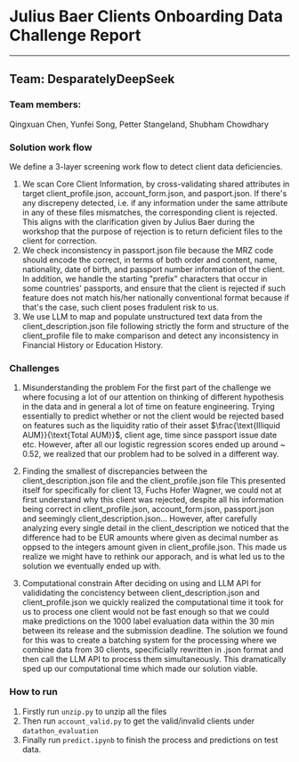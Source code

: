 # Julius Baer Clients Onboarding Data Challenge Report
____

## Team: DesparatelyDeepSeek

### Team members:

Qingxuan Chen, Yunfei Song, Petter Stangeland, Shubham Chowdhary

### Solution work flow

We define a 3-layer screening work flow to detect client data deficiencies.
1. We scan Core Client Information, by cross-validating shared attributes in target client_profile.json, account_form.json, and pasport.json. If there's any discrepeny detected, i.e. if any information under the same attribute in any of these files mismatches, the corresponding client is rejected. This aligns with the clarification given by Julius Baer during the workshop that the purpose of rejection is to return deficient files to the client for correction.
2. We check inconsistency in passport.json file because the MRZ code should encode the correct, in terms of both order and content, name, nationality, date of birth, and passport number information of the client. In addition, we handle the starting "prefix" characters that occur in some countries' passports, and ensure that the client is rejected if such feature does not match his/her nationally conventional format because if that's the case, such client poses fradulent risk to us.
3. We use LLM to map and populate unstructured text data from the client_description.json file following strictly the form and structure of the client_profile file to make comparison and detect any inconsistency in Financial History or Education History.


### Challenges

1. Misunderstanding the problem
For the first part of the challenge we where focusing a lot of our attention on thinking of different hypothesis in the data and in general a lot of time on feature engineering. Trying essentially to predict whether or not the client would be rejected based on features such as the liquidity ratio of their asset $\frac{\text{Illiquid AUM}}{\text{Total AUM}}$, client age, time since passport issue date etc. However, after all our logistic regression scores ended up around ~ 0.52, we realized that our problem had to be solved in a different way.

2. Finding the smallest of discrepancies between the client_description.json file and the client_profile.json file
This presented itself for specifically for client 13, Fuchs Hofer Wagner, we could not at first understand why this client was rejected, despite all his information being correct in client_profile.json, account_form.json, passport.json and seemingly client_description.json... However, after carefully analyzing every single detail in the client_description we noticed that the difference had to be EUR amounts where given as decimal number as oppsed to the integers amount given in client_profile.json. This made us realize we might have to rethink our apporach, and is what led us to the solution we eventually ended up with.

3. Computational constrain
After deciding on using and LLM API for valididating the concistency between client_description.json and client_profile.json we quickly realized the computational time it took for us to process one client would not be fast enough so that we could make predictions on the 1000 label evaluation data within the 30 min between its release and the submission deadline. The solution we found for this was to create a batching system for the processing where we combine data from 30 clients, specificially rewritten in .json format and then call the LLM API to process them simultaneously. This dramatically sped up our computational time which made our solution viable. 

### How to run

1. Firstly run `unzip.py` to unzip all the files
2. Then run `account_valid.py` to get the valid/invalid clients under `datathon_evaluation`
3. Finally run `predict.ipynb` to finish the process and predictions on test data.